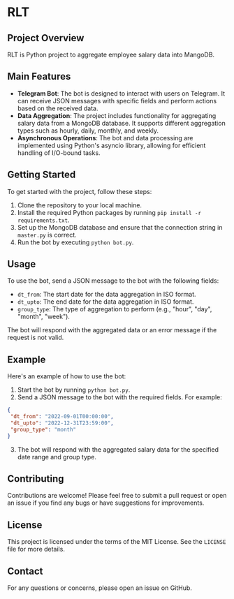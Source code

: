 # RLT

## Project Overview

RLT is Python project to aggregate employee salary data into MangoDB.

## Main Features

- **Telegram Bot**: The bot is designed to interact with users on Telegram. It can receive JSON messages with specific fields and perform actions based on the received data.
- **Data Aggregation**: The project includes functionality for aggregating salary data from a MongoDB database. It supports different aggregation types such as hourly, daily, monthly, and weekly.
- **Asynchronous Operations**: The bot and data processing are implemented using Python's asyncio library, allowing for efficient handling of I/O-bound tasks.

## Getting Started

To get started with the project, follow these steps:

1. Clone the repository to your local machine.
2. Install the required Python packages by running `pip install -r requirements.txt`.
3. Set up the MongoDB database and ensure that the connection string in `master.py` is correct.
4. Run the bot by executing `python bot.py`.

## Usage

To use the bot, send a JSON message to the bot with the following fields:

- `dt_from`: The start date for the data aggregation in ISO format.
- `dt_upto`: The end date for the data aggregation in ISO format.
- `group_type`: The type of aggregation to perform (e.g., "hour", "day", "month", "week").

The bot will respond with the aggregated data or an error message if the request is not valid.

## Example

Here's an example of how to use the bot:

1. Start the bot by running `python bot.py`.
2. Send a JSON message to the bot with the required fields. For example:

```json
{
 "dt_from": "2022-09-01T00:00:00",
 "dt_upto": "2022-12-31T23:59:00",
 "group_type": "month"
}
```

3. The bot will respond with the aggregated salary data for the specified date range and group type.

## Contributing

Contributions are welcome! Please feel free to submit a pull request or open an issue if you find any bugs or have suggestions for improvements.

## License

This project is licensed under the terms of the MIT License. See the `LICENSE` file for more details.

## Contact

For any questions or concerns, please open an issue on GitHub.
